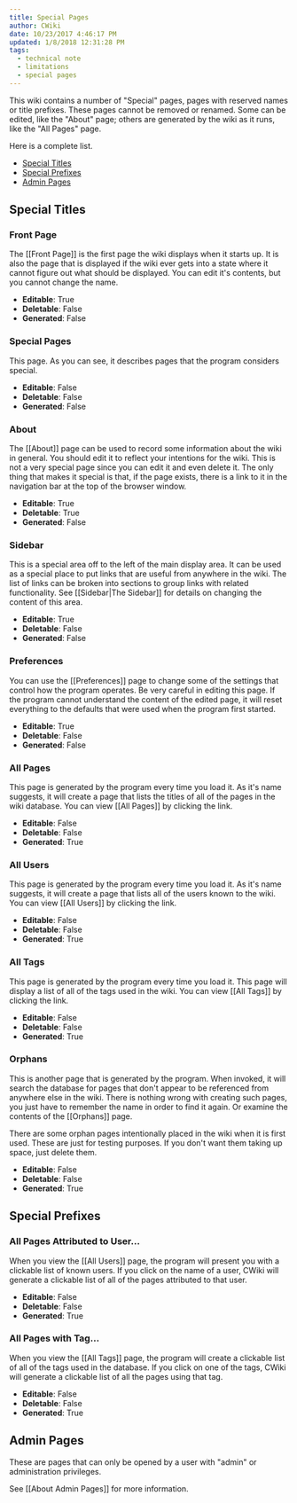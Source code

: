 ```yaml
---
title: Special Pages
author: CWiki
date: 10/23/2017 4:46:17 PM  
updated: 1/8/2018 12:31:28 PM     
tags:
  - technical note
  - limitations
  - special pages
---
```


This wiki contains a number of "Special" pages, pages with reserved names or title prefixes. These pages cannot be removed or renamed. Some can be edited, like the "About" page; others are generated by the wiki as it runs, like the "All Pages" page.

Here is a complete list.

* [Special Titles](#special_titles)
* [Special Prefixes](#special_prefixes)
* [Admin Pages](#admin_pages)

## Special Titles <a name="special_titles"></a> ##

### Front Page ###

The [[Front Page]] is the first page the wiki displays when it starts up. It is also the page that is displayed if the wiki ever gets into a state where it cannot figure out what should be displayed. You can edit it's contents, but you cannot change the name.

- **Editable**: True  
- **Deletable**: False
- **Generated**: False

### Special Pages ###

This page. As you can see, it describes pages that the program considers special.

- **Editable**: False  
- **Deletable**: False
- **Generated**: False

### About ###

The [[About]] page can be used to record some information about the wiki in general. You should edit it to reflect your intentions for the wiki. This is not a very special page since you can edit it and even delete it. The only thing that makes it special is that, if the page exists, there is a link to it in the navigation bar at the top of the browser window.

- **Editable**: True  
- **Deletable**: True
- **Generated**: False

### Sidebar ###

This is a special area off to the left of the main display area. It can be used as a special place to put links that are useful from anywhere in the wiki. The list of links can be broken into sections to group links with related functionality. See [[Sidebar|The Sidebar]] for details on changing the content of this area.

- **Editable**: True  
- **Deletable**: False
- **Generated**: False

### Preferences ###

You can use the [[Preferences]] page to change some of the settings that control how the program operates. Be very careful in editing this page. If the program cannot understand the content of the edited page, it will reset everything to the defaults that were used when the program first started.

- **Editable**: True  
- **Deletable**: False
- **Generated**: False

### All Pages ###

This page is generated by the program every time you load it. As it's name suggests, it will create a page that lists the titles of all of the pages in the wiki database. You can view [[All Pages]] by clicking the link.

- **Editable**: False  
- **Deletable**: False
- **Generated**: True

### All Users ###

This page is generated by the program every time you load it. As it's name suggests, it will create a page that lists all of the users known to the wiki. You can view [[All Users]] by clicking the link.

- **Editable**: False  
- **Deletable**: False
- **Generated**: True

### All Tags ###

This page is generated by the program every time you load it. This page will display a list of all of the tags used in the wiki. You can view [[All Tags]] by clicking the link.

- **Editable**: False  
- **Deletable**: False
- **Generated**: True

### Orphans ###

This is another page that is generated by the program. When invoked, it will search the database for pages that don't appear to be referenced from anywhere else in the wiki. There is nothing wrong with creating such pages, you just have to remember the name in order to find it again. Or examine the contents of the [[Orphans]] page.

There are some orphan pages intentionally placed in the wiki when it is first used. These are just for testing purposes. If you don't want them taking up space, just delete them.

- **Editable**: False  
- **Deletable**: False
- **Generated**: True

## Special Prefixes <a name="special_prefixes"></a> ##

### All Pages Attributed to User... ###

When you view the [[All Users]] page, the program will present you with a clickable list of known users. If you click on the name of a user, CWiki will generate a clickable list of all of the pages attributed to that user.

- **Editable**: False  
- **Deletable**: False
- **Generated**: True

### All Pages with Tag... ###

When you view the [[All Tags]] page, the program will create a clickable list of all of the tags used in the database. If you click on one of the tags, CWiki will generate a clickable list of all the pages using that tag.

- **Editable**: False  
- **Deletable**: False
- **Generated**: True

## Admin Pages <a name="admin_pages"></a> ##

These are pages that can only be opened by a user with "admin" or administration privileges.

See [[About Admin Pages]] for more information.
